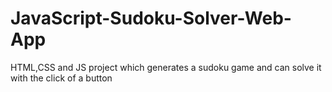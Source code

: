 # JavaScript-Sudoku-Solver-Web-App
HTML,CSS and JS project which generates a sudoku game and can solve it with the click of a button
